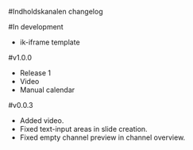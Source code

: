 #Indholdskanalen changelog

#In development
* ik-iframe template

#v1.0.0
* Release 1
* Video
* Manual calendar

#v0.0.3
* Added video.
* Fixed text-input areas in slide creation.
* Fixed empty channel preview in channel overview.
